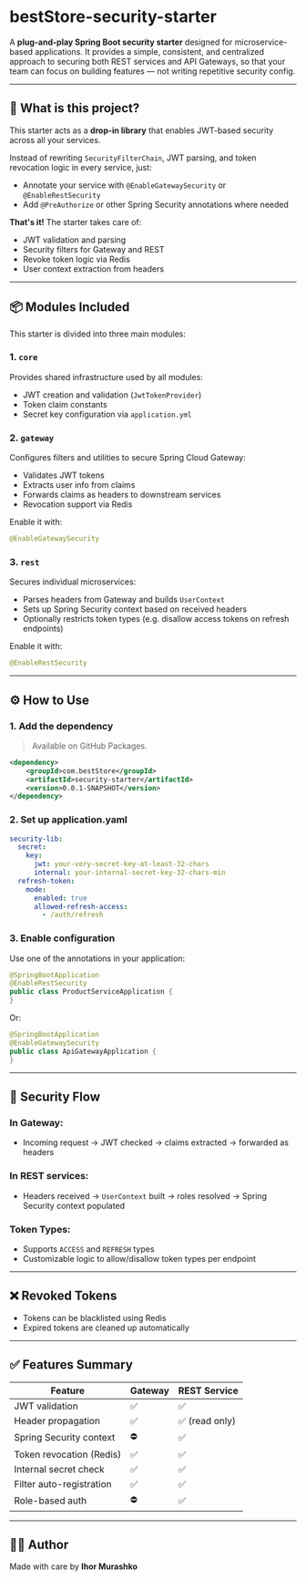 # bestStore-security-starter

A **plug-and-play Spring Boot security starter** designed for microservice-based applications. It provides a simple, consistent, and centralized approach to securing both REST services and API Gateways, so that your team can focus on building features — not writing repetitive security config.

---

## 🚀 What is this project?

This starter acts as a **drop-in library** that enables JWT-based security across all your services.

Instead of rewriting `SecurityFilterChain`, JWT parsing, and token revocation logic in every service, just:

* Annotate your service with `@EnableGatewaySecurity` or `@EnableRestSecurity`
* Add `@PreAuthorize` or other Spring Security annotations where needed

**That's it!** The starter takes care of:

* JWT validation and parsing
* Security filters for Gateway and REST
* Revoke token logic via Redis
* User context extraction from headers

---

## 📦 Modules Included

This starter is divided into three main modules:

### 1. `core`

Provides shared infrastructure used by all modules:

* JWT creation and validation (`JwtTokenProvider`)
* Token claim constants
* Secret key configuration via `application.yml`

### 2. `gateway`

Configures filters and utilities to secure Spring Cloud Gateway:

* Validates JWT tokens
* Extracts user info from claims
* Forwards claims as headers to downstream services
* Revocation support via Redis

Enable it with:

```java
@EnableGatewaySecurity
```

### 3. `rest`

Secures individual microservices:

* Parses headers from Gateway and builds `UserContext`
* Sets up Spring Security context based on received headers
* Optionally restricts token types (e.g. disallow access tokens on refresh endpoints)

Enable it with:

```java
@EnableRestSecurity
```

---

## ⚙️ How to Use

### 1. Add the dependency

> Available  on GitHub Packages.

```xml
<dependency>
    <groupId>com.bestStore</groupId>
    <artifactId>security-starter</artifactId>
    <version>0.0.1-SNAPSHOT</version>
</dependency>
```

### 2. Set up application.yaml

```yaml
security-lib:
  secret:
    key:
      jwt: your-very-secret-key-at-least-32-chars
      internal: your-internal-secret-key-32-chars-min
  refresh-token:
    mode:
      enabled: true
      allowed-refresh-access:
        - /auth/refresh
```

### 3. Enable configuration

Use one of the annotations in your application:

```java
@SpringBootApplication
@EnableRestSecurity
public class ProductServiceApplication {
}
```

Or:

```java
@SpringBootApplication
@EnableGatewaySecurity
public class ApiGatewayApplication {
}
```

---

## 🔐 Security Flow

### In Gateway:

* Incoming request → JWT checked → claims extracted → forwarded as headers

### In REST services:

* Headers received → `UserContext` built → roles resolved → Spring Security context populated

### Token Types:

* Supports `ACCESS` and `REFRESH` types
* Customizable logic to allow/disallow token types per endpoint

---

## ❌ Revoked Tokens

* Tokens can be blacklisted using Redis
* Expired tokens are cleaned up automatically

---

## ✅ Features Summary

| Feature                  | Gateway | REST Service  |
| ------------------------ | ------- | ------------- |
| JWT validation           | ✅       | ✅             |
| Header propagation       | ✅       | ✅ (read only) |
| Spring Security context  | ⛔       | ✅             |
| Token revocation (Redis) | ✅       | ✅             |
| Internal secret check    | ✅       | ✅             |
| Filter auto-registration | ✅       | ✅             |
| Role-based auth          | ⛔       | ✅             |

---

## 👨‍💻 Author

Made with care by **Ihor Murashko**

